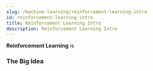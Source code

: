 ```yaml
---
slug: /machine-learning/reinforcement-learning-intro
id: reinforcement-learning-intro
title: Reinforcement Learning Intro
description: Reinforcement Learning Intro
---
```


**Reinforcement Learning** is

### The Big Idea
